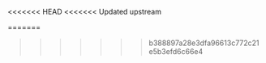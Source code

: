 <<<<<<< HEAD
<<<<<<< Updated upstream
  

  
=======
      
>>>>>>> b388897a28e3dfa96613c772c21e5b3efd6c66e4
